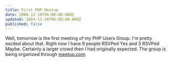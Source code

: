 ```yaml
---
title: First PHP Meetup
date: 2004-12-16T06:00:00.000Z
updated: 2004-12-16T06:00:00.000Z
published: false
---
```


Well, tomorrow is the first meeting of my PHP Users Group. I'm pretty excited about that. Right now I have 9 people RSVPed Yes and 3 RSVPed Maybe. Certainly a larger crowd then I had originally expected. The group is being organized through [meetup.com](http://www.meetup.com/madisonphp/).

